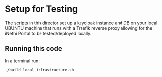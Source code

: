 # Setup for Testing
The scripts in this director set up a keycloak instance and DB on your local UBUNTU machine that runs with a Traefik
reverse proxy allowing for the iNethi Portal to be tested/deployed locally.

## Running this code
In a terminal run:
```
./build_local_infrastructure.sh
```